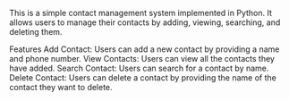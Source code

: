 This is a simple contact management system implemented in Python. It allows users to manage their contacts by adding, viewing, searching, and deleting them.

Features
Add Contact: Users can add a new contact by providing a name and phone number.
View Contacts: Users can view all the contacts they have added.
Search Contact: Users can search for a contact by name.
Delete Contact: Users can delete a contact by providing the name of the contact they want to delete.
